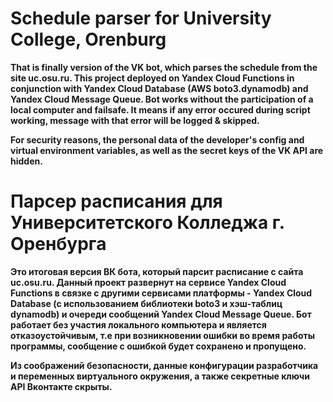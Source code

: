 # Schedule parser for University College, Orenburg

<b>That is finally version of the VK bot, which parses the schedule from the site uc.osu.ru. This project deployed on Yandex Cloud Functions in conjunction with Yandex Cloud Database (AWS boto3.dynamodb) and Yandex Cloud Message Queue. Bot works without the participation of a local computer and failsafe. It means if any error occured during script working, message with that error will be logged & skipped.

For security reasons, the personal data of the developer's config and virtual environment variables, as well as the secret keys of the VK API are hidden.</b>

# Парсер расписания для Университетского Колледжа г. Оренбурга

<b>Это итоговая версия ВК бота, который парсит расписание с сайта uc.osu.ru. Данный проект развернут на сервисе Yandex Cloud Functions в связке с другими сервисами платформы - Yandex Cloud Database (с использованием библиотеки boto3 и хэш-таблиц dynamodb) и очереди сообщений Yandex Cloud Message Queue. Бот работает без участия локального компьютера и является отказоустойчивым, т.е при возникновении ошибки во время работы программы, сообщение с ошибкой будет сохранено и пропущено.
  
Из соображений безопасности, данные конфигурации разработчика и переменных виртуального окружения, а также секретные ключи API Вконтакте скрыты.</b>
